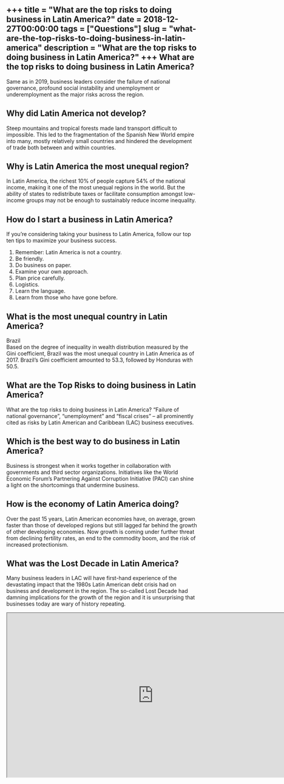 +++
title = "What are the top risks to doing business in Latin America?"
date = 2018-12-27T00:00:00
tags = ["Questions"]
slug = "what-are-the-top-risks-to-doing-business-in-latin-america"
description = "What are the top risks to doing business in Latin America?"
+++
What are the top risks to doing business in Latin America?
----------------------------------------------------------

Same as in 2019, business leaders consider the failure of national governance, profound social instability and unemployment or underemployment as the major risks across the region.

Why did Latin America not develop?
----------------------------------

Steep mountains and tropical forests made land transport difficult to impossible. This led to the fragmentation of the Spanish New World empire into many, mostly relatively small countries and hindered the development of trade both between and within countries.

Why is Latin America the most unequal region?
---------------------------------------------

In Latin America, the richest 10% of people capture 54% of the national income, making it one of the most unequal regions in the world. But the ability of states to redistribute taxes or facilitate consumption amongst low-income groups may not be enough to sustainably reduce income inequality.

How do I start a business in Latin America?
-------------------------------------------

If you’re considering taking your business to Latin America, follow our top ten tips to maximize your business success.

1. Remember: Latin America is not a country.
2. Be friendly.
3. Do business on paper.
4. Examine your own approach.
5. Plan price carefully.
6. Logistics.
7. Learn the language.
8. Learn from those who have gone before.

What is the most unequal country in Latin America?
--------------------------------------------------

Brazil  
Based on the degree of inequality in wealth distribution measured by the Gini coefficient, Brazil was the most unequal country in Latin America as of 2017. Brazil’s Gini coefficient amounted to 53.3, followed by Honduras with 50.5.

What are the Top Risks to doing business in Latin America?
----------------------------------------------------------

What are the top risks to doing business in Latin America? “Failure of national governance”, “unemployment” and “fiscal crises” – all prominently cited as risks by Latin American and Caribbean (LAC) business executives.

Which is the best way to do business in Latin America?
------------------------------------------------------

Business is strongest when it works together in collaboration with governments and third sector organizations. Initiatives like the World Economic Forum’s Partnering Against Corruption Initiative (PACI) can shine a light on the shortcomings that undermine business.

How is the economy of Latin America doing?
------------------------------------------

Over the past 15 years, Latin American economies have, on average, grown faster than those of developed regions but still lagged far behind the growth of other developing economies. Now growth is coming under further threat from declining fertility rates, an end to the commodity boom, and the risk of increased protectionism.

What was the Lost Decade in Latin America?
------------------------------------------

Many business leaders in LAC will have first-hand experience of the devastating impact that the 1980s Latin American debt crisis had on business and development in the region. The so-called Lost Decade had damning implications for the growth of the region and it is unsurprising that businesses today are wary of history repeating.

<iframe allow="accelerometer; autoplay; clipboard-write; encrypted-media; gyroscope; picture-in-picture" allowfullscreen="" class="__youtube_prefs__  epyt-is-override  no-lazyload" data-no-lazy="1" data-origheight="433" data-origwidth="770" data-skipgform_ajax_framebjll="" height="433" id="_ytid_20104" loading="lazy" src="https://www.youtube.com/embed/BEKxIzaDnH0?enablejsapi=1&autoplay=0&cc_load_policy=0&cc_lang_pref=&iv_load_policy=1&loop=0&modestbranding=0&rel=1&fs=1&playsinline=0&autohide=2&theme=dark&color=red&controls=1&" title="YouTube player" width="770"></iframe>